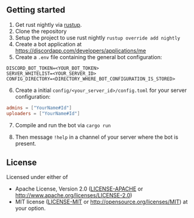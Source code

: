 ## Getting started

1. Get rust nightly via [rustup](https://www.rustup.rs/).
2. Clone the repository
3. Setup the project to use rust nightly `rustup override add nightly`
4. Create a bot application at https://discordapp.com/developers/applications/me
5. Create a `.env` file containing the general bot configuration:

  ```env
  DISCORD_BOT_TOKEN=<YOUR_BOT_TOKEN>
  SERVER_WHITELIST=<YOUR_SERVER_ID>
  CONFIG_DIRECTORY=<DIRECTORY_WHERE_BOT_CONFIGURATION_IS_STORED>
  ```

6. Create a initial `config/<your_server_id>/config.toml` for your server configuration:

  ```toml
  admins = ["YourName#Id"]
  uploaders = ["YourName#Id"]
  ```
  
7. Compile and run the bot via `cargo run`

8. Then message `!help` in a channel of your server where the bot is present.

## License

Licensed under either of
 * Apache License, Version 2.0 ([LICENSE-APACHE](LICENSE-APACHE) or http://www.apache.org/licenses/LICENSE-2.0)
 * MIT license ([LICENSE-MIT](LICENSE-MIT) or http://opensource.org/licenses/MIT)
at your option.

